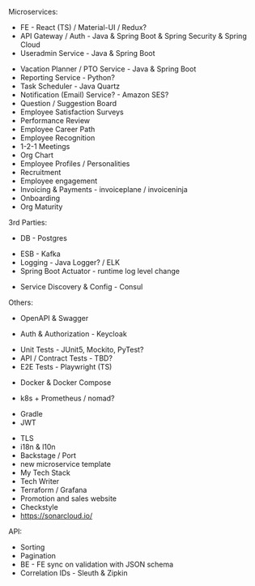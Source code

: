 Microservices:
+ FE - React (TS) / Material-UI / Redux?
+ API Gateway / Auth - Java & Spring Boot & Spring Security & Spring Cloud
+ Useradmin Service - Java & Spring Boot
- Vacation Planner / PTO Service - Java & Spring Boot
- Reporting Service - Python?
- Task Scheduler - Java Quartz
- Notification (Email) Service? - Amazon SES?
- Question / Suggestion Board
- Employee Satisfaction Surveys
- Performance Review
- Employee Career Path
- Employee Recognition
- 1-2-1 Meetings
- Org Chart
- Employee Profiles / Personalities
- Recruitment
- Employee engagement
- Invoicing & Payments - invoiceplane / invoiceninja
- Onboarding
- Org Maturity


3rd Parties:
+ DB - Postgres
- ESB - Kafka
- Logging - Java Logger? / ELK
- Spring Boot Actuator - runtime log level change
+ Service Discovery & Config - Consul


Others:
- OpenAPI & Swagger
+ Auth & Authorization - Keycloak
- Unit Tests - JUnit5, Mockito, PyTest?
- API / Contract Tests - TBD?
- E2E Tests - Playwright (TS)
+ Docker & Docker Compose
- k8s + Prometheus / nomad?
+ Gradle
+ JWT
- TLS
- i18n & l10n
- Backstage / Port
- new microservice template 
- My Tech Stack
- Tech Writer
- Terraform / Grafana
- Promotion and sales website
- Checkstyle
- https://sonarcloud.io/


API:
- Sorting
- Pagination
- BE - FE sync on validation with JSON schema
- Correlation IDs - Sleuth & Zipkin
